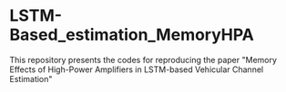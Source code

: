 # LSTM-Based_estimation_MemoryHPA
This repository presents the codes for reproducing the paper "Memory Effects of High-Power Amplifiers in LSTM-based Vehicular Channel Estimation"

